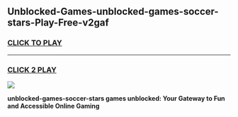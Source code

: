 
## Unblocked-Games-unblocked-games-soccer-stars-Play-Free-v2gaf
<h3>
<a href="https://premium76.site?title=unblocked-games-soccer-stars&ref=18A">CLICK TO PLAY</a></h3>
<hr>

<h3>
<a href="https://premium76.site?title=unblocked-games-soccer-stars&ref=18A">CLICK 2 PLAY</a>
  
</h3>

<a href="https://premium76.site?title=unblocked-games-soccer-stars&ref=18A"><img src="https://clearcache.store/games.png"></a>


**unblocked-games-soccer-stars games unblocked: Your Gateway to Fun and Accessible Online Gaming**
